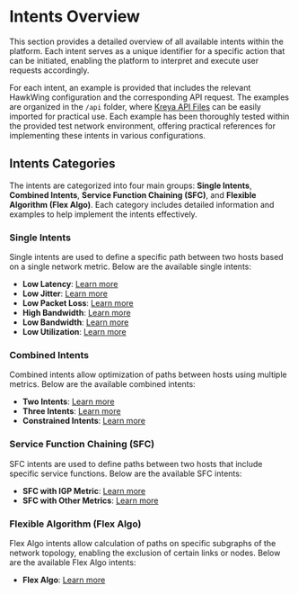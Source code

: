 # Intents Overview

This section provides a detailed overview of all available intents within the platform. Each intent serves as a unique identifier for a specific action that can be initiated, enabling the platform to interpret and execute user requests accordingly.

For each intent, an example is provided that includes the relevant HawkWing configuration and the corresponding API request. The examples are organized in the `/api` folder, where [Kreya API Files](https://kreya.app/) can be easily imported for practical use. Each example has been thoroughly tested within the provided test network environment, offering practical references for implementing these intents in various configurations.

## Intents Categories

The intents are categorized into four main groups: **Single Intents**, **Combined Intents**, **Service Function Chaining (SFC)**, and **Flexible Algorithm (Flex Algo)**. Each category includes detailed information and examples to help implement the intents effectively.

### Single Intents

Single intents are used to define a specific path between two hosts based on a single network metric. Below are the available single intents:

- **Low Latency**: [Learn more](single-intent/low-latency.md)
- **Low Jitter**: [Learn more](single-intent/low-jitter.md)
- **Low Packet Loss**: [Learn more](single-intent/low-packet-loss.md)
- **High Bandwidth**: [Learn more](single-intent/high-bandwidth.md)
- **Low Bandwidth**: [Learn more](single-intent/low-bandwidth.md)
- **Low Utilization**: [Learn more](single-intent/low-utilization.md)

### Combined Intents

Combined intents allow optimization of paths between hosts using multiple metrics. Below are the available combined intents:

- **Two Intents**: [Learn more](combined-intents/two-intents.md)
- **Three Intents**: [Learn more](combined-intents/three-intents.md)
- **Constrained Intents**: [Learn more](combined-intents/constrained-intents.md)

### Service Function Chaining (SFC)

SFC intents are used to define paths between two hosts that include specific service functions. Below are the available SFC intents:

- **SFC with IGP Metric**: [Learn more](sfc/sfc-igp-metric.md)
- **SFC with Other Metrics**: [Learn more](sfc/sfc-other-metrics.md)

### Flexible Algorithm (Flex Algo)

Flex Algo intents allow calculation of paths on specific subgraphs of the network topology, enabling the exclusion of certain links or nodes. Below are the available Flex Algo intents:

- **Flex Algo**: [Learn more](flex-algo/flex-algo-overview.md)
